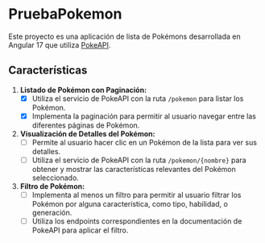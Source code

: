 # PruebaPokemon

Este proyecto es una aplicación de lista de Pokémons desarrollada en Angular 17 que utiliza [PokeAPI](https://pokeapi.co/api/v2/).

## Características

1. **Listado de Pokémon con Paginación:**
   - [x] Utiliza el servicio de PokeAPI con la ruta `/pokemon` para listar los Pokémon.
   - [x] Implementa la paginación para permitir al usuario navegar entre las diferentes páginas de Pokémon.

2. **Visualización de Detalles del Pokémon:**
   - [ ] Permite al usuario hacer clic en un Pokémon de la lista para ver sus detalles.
   - [ ] Utiliza el servicio de PokeAPI con la ruta `/pokemon/{nombre}` para obtener y mostrar las características relevantes del Pokémon seleccionado.

3. **Filtro de Pokémon:**
   - [ ] Implementa al menos un filtro para permitir al usuario filtrar los Pokémon por alguna característica, como tipo, habilidad, o generación.
   - [ ] Utiliza los endpoints correspondientes en la documentación de PokeAPI para aplicar el filtro.

